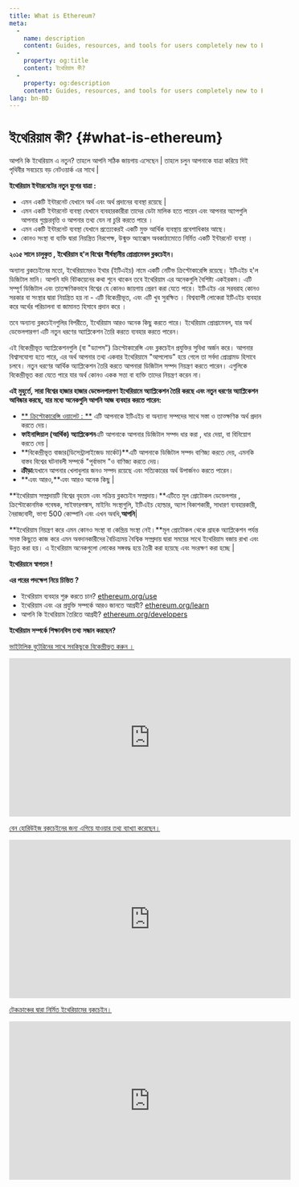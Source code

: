 ```yaml
---
title: What is Ethereum?
meta:
  - 
    name: description
    content: Guides, resources, and tools for users completely new to Ethereum.
  - 
    property: og:title
    content: ইথেরিয়াম কী?
  - 
    property: og:description
    content: Guides, resources, and tools for users completely new to Ethereum.
lang: bn-BD
---
```


# ইথেরিয়াম কী? {#what-is-ethereum}

আপনি কি ইথেরিয়াম এ নতুন? তাহলে আপনি সঠিক জায়গায় এসেছেন | তাহলে চলুন আপনাকে যাত্রা করিয়ে দিই পৃথিবীর সবচেয়ে বড় নেটওয়ার্ক এর সাথে |

**ইথেরিয়াম ইন্টারনেটের নতুন যুগের যাত্রা :**

- এমন একটি ইন্টারনেট যেখানে অর্থ এবং অর্থ প্রদানের ব্যবস্থা রয়েছে |
- এমন একটি ইন্টারনেট ব্যবস্থা যেখানে ব্যবহারকারীরা তাদের ডেটা মালিক হতে পারেন এবং আপনার অ্যাপগুলি আপনার গুপ্তচরবৃত্তি ও আপনার তথ্য যেন না চুরি করতে পারে ।
- এমন একটি ইন্টারনেট ব্যবস্থা যেখানে প্রত্যেকেরই একটি মুক্ত আর্থিক ব্যবস্থায় প্রবেশাধিকার আছে।
- কোনও সংস্থা বা ব্যক্তি দ্বারা নিয়ন্ত্রিত নিরপেক্ষ, উন্মুক্ত অ্যাক্সেস অবকাঠামোতে নির্মিত একটি ইন্টারনেট ব্যবস্থা ।

**২০১৫ সালে চালুকৃত , ইথেরিয়াম হ'ল বিশ্বের শীর্ষস্থানীয় প্রোগ্রামেবল ব্লকচেইন।**

অন্যান্য ব্লকচেইনের মতো, ইথেরিয়ামেরও ইথার (ইটিএইচ) নামে একটি নেটিভ ক্রিপ্টোকারেন্সি রয়েছে। ইটিএইচ হ'ল ডিজিটাল মানি। আপনি যদি বিটকয়েনের কথা শুনে থাকেন তবে ইথেরিয়াম এর অনেকগুলি বৈশিষ্ট্য একইরকম। এটি সম্পূর্ণ ডিজিটাল এবং তাতক্ষণিকভাবে বিশ্বের যে কোনও জায়গায় প্রেরণ করা যেতে পারে। ইটিএইচ এর সরবরাহ কোনও সরকার বা সংস্থার দ্বারা নিয়ন্ত্রিত হয় না - এটি বিকেন্দ্রীভূত, এবং এটি খুব সুরক্ষিত । বিশ্বব্যাপী লোকেরা ইটিএইচ ব্যবহার করে অর্থের পরিচালনা বা জামানত হিসাবে প্রদান করে ।

তবে অন্যান্য ব্লকচেইনগুলির বিপরীতে, ইথেরিয়াম আরও অনেক কিছু করতে পারে। ইথেরিয়াম প্রোগ্রামেবল, যার অর্থ ডেভেলপারগণ  এটি নতুন ধরণের অ্যাপ্লিকেশন তৈরি করতে ব্যবহার করতে পারেন।</p> 

এই বিকেন্দ্রীভূত অ্যাপ্লিকেশনগুলি (বা "ড্যাপস") ক্রিপ্টোকারেন্সি এবং ব্লকচেইন প্রযুক্তির সুবিধা অর্জন করে। আপনার বিশ্বাসযোগ্য হতে পারে, এর অর্থ আপনার তথ্য একবার ইথেরিয়ামে "আপলোড" হয়ে গেলে তা সর্বদা প্রোগ্রামড হিসাবে চলবে। নতুন ধরণের আর্থিক অ্যাপ্লিকেশন তৈরি করতে আপনারা ডিজিটাল সম্পদ নিয়ন্ত্রণ করতে পারেন। এগুলিকে বিকেন্দ্রীভূত করা যেতে পারে যার অর্থ কোনও একক সত্তা বা ব্যক্তি তাদের নিয়ন্ত্রণ করেন না।

**এই মুহুর্তে, সারা বিশ্বের হাজার হাজার ডেভেলপারগণ ইথেরিয়ামে অ্যাপ্লিকেশন তৈরি করছে এবং নতুন ধরণের অ্যাপ্লিকেশন আবিষ্কার করছে, যার মধ্যে অনেকগুলি আপনি আজ ব্যবহার করতে পারেন:**

- [** ক্রিপ্টোকারেন্সি ওয়ালেট : **](/use/#3-what-is-a-wallet-and-which-one-should-i-use) এটি আপনাকে ইটিএইচ বা অন্যান্য সম্পদের সাথে সস্তা ও তাত্ক্ষণিক অর্থ প্রদান করতে দেয়।
- **ফাইনান্সিয়াল (আর্থিক) অ্যাপ্লিকেশন**এটি আপনাকে আপনার ডিজিটাল সম্পদ ধার করা , ধার দেয়া, বা বিনিয়োগ করতে দেয় |
- **বিকেন্দ্রীভূত বাজার(ডিসেন্ট্রালাইজেড মার্কেট)**এটি আপনাকে ডিজিটাল সম্পদ বাণিজ্য করতে দেয়, এমনকি বাস্তব বিশ্বের ঘটনাবলী সম্পর্কে "পূর্বাভাস "ও বাণিজ্য করতে দেয়।
- **ক্রীড়া**যেখানে আপনার খেলাধুলার জনও সম্পদ রয়েছে এবং সত্যিকারের অর্থ উপার্জনও করতে পারেন।
- **এবং আরও,**এবং আরও অনেক কিছু |

**ইথেরিয়াম সম্প্রদায়টি বিশ্বের বৃহত্তম এবং সক্রিয় ব্লকচেইন সম্প্রদায়।**এটিতে মূল প্রোটোকল ডেভেলপার , ক্রিপ্টোকোনমিক গবেষক, সাইফারপঙ্কস, মাইনিং সংস্থাগুলি, ইটিএইচ হোল্ডার, অ্যাপ বিকাশকারী, সাধারণ ব্যবহারকারী, নৈরাজ্যবাদী, ভাগ্য 500 কোম্পানি এবং এখন অবধি,**আপনি**|

**ইথেরিয়াম নিয়ন্ত্রণ করে এমন কোনও সংস্থা বা কেন্দ্রিয় সংস্থা নেই।**মূল প্রোটোকল থেকে গ্রাহক অ্যাপ্লিকেশন পর্যন্ত সমস্ত কিছুতে কাজ করে এমন অবদানকারীদের বৈচিত্র্যময় বৈশ্বিক সম্প্রদায় দ্বারা সময়ের সাথে ইথেরিয়াম বজায় রাখা এবং উন্নত করা হয়। এ ইথেরিয়াম অনেকগুলো লোকের সঙ্গবদ্ধ হয়ে তৈরী করা হয়েছে এবং সংরক্ষণ করা হচ্ছে |

**ইথেরিয়ামে স্বাগতম !**

**এর পরের পদক্ষেপ নিয়ে চিন্তিত ?**

- ইথেরিয়াম ব্যবহার শুরু করতে চান? [ethereum.org/use](/use/)
- ইথেরিয়াম এবং এর প্রযুক্তি সম্পর্কে আরও জানতে আগ্রহী? [ethereum.org/learn](/learn/)
- আপনি কি ইথেরিয়াম তৈরিতে আগ্রহী? [ethereum.org/developers](/developers/)

**ইথেরিয়াম সম্পর্কে শিক্ষানবিস তথ্য সন্ধান করছেন?**

[ভাইটালিক বুটেরিনের সাথে সবকিছুকে বিকেন্দ্রীভূত করুন ।](https://youtu.be/WSN5BaCzsbo)

<div class="iframe-container">
  <iframe width="560" height="315" src="https://www.youtube.com/embed/WSN5BaCzsbo" frameborder="0" allow="accelerometer; autoplay; encrypted-media; gyroscope; picture-in-picture" allowfullscreen></iframe>
</div>

[বেন হোরিউইজ ব্লকচেইনের জন্য এগিয়ে যাওয়ার তথ্য ব্যাখ্যা করেছেন।](https://www.youtube.com/watch?v=l9jvKWKmRfs&feature=youtu.be)

<div class="iframe-container">
  <iframe width="560" height="315" src="https://www.youtube.com/embed/l9jvKWKmRfs" frameborder="0" allow="accelerometer; autoplay; encrypted-media; gyroscope; picture-in-picture" allowfullscreen></iframe>
</div>

[টেকক্রাঞ্চের দ্বারা নির্মিত ইথেরিয়ামের ব্লকচেইন।](https://www.youtube.com/watch?v=WfULutvxvzY)

<div class="iframe-container">
  <iframe width="560" height="315" src="https://www.youtube.com/embed/WfULutvxvzY" frameborder="0" allow="accelerometer; autoplay; encrypted-media; gyroscope; picture-in-picture" allowfullscreen></iframe>
</div>
